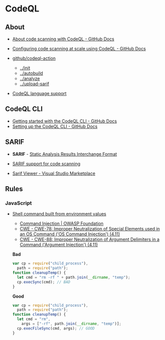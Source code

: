 # CodeQL


## About

* [About code scanning with CodeQL - GitHub Docs](https://docs.github.com/en/code-security/code-scanning/automatically-scanning-your-code-for-vulnerabilities-and-errors/about-code-scanning-with-codeql)
* [Configuring code scanning at scale using CodeQL - GitHub Docs](https://docs.github.com/en/code-security/code-scanning/automatically-scanning-your-code-for-vulnerabilities-and-errors/configuring-code-scanning-at-scale#eligible-repositories-for-codeql-default-setup)

* [github/codeql-action](https://github.com/github/codeql-action/tree/v2)
  * [../init](https://github.com/github/codeql-action/tree/v2/init)
  * [../autobuild](https://github.com/github/codeql-action/tree/v2/autobuild)
  * [../analyze](https://github.com/github/codeql-action/tree/v2/analyze)
  * [../upload-sarif](https://github.com/github/codeql-action/tree/v2/upload-sarif)

* [CodeQL language support](https://aka.ms/codeql-docs/language-support)

## CodeQL CLI

* [Getting started with the CodeQL CLI - GitHub Docs](https://docs.github.com/en/code-security/codeql-cli/getting-started-with-the-codeql-cli)
* [Setting up the CodeQL CLI - GitHub Docs](https://docs.github.com/en/code-security/codeql-cli/getting-started-with-the-codeql-cli/setting-up-the-codeql-cli)

## SARIF

* **SARIF** - [Static Analysis Results Interchange Format](http://docs.oasis-open.org/sarif/sarif/v2.0/csprd01/sarif-v2.0-csprd01.html)

* [SARIF support for code scanning](https://docs.github.com/en/code-security/code-scanning/integrating-with-code-scanning/sarif-support-for-code-scanning)

* [Sarif Viewer - Visual Studio Marketplace](https://marketplace.visualstudio.com/items?itemName=MS-SarifVSCode.sarif-viewer)


## Rules

### JavaScript

* [Shell command built from environment values](https://codeql.github.com/codeql-query-help/javascript/js-shell-command-injection-from-environment/)

  * [Command Injection | OWASP Foundation](https://owasp.org/www-community/attacks/Command_Injection)
  * [CWE - CWE-78: Improper Neutralization of Special Elements used in an OS Command ('OS Command Injection') (4.11)](https://cwe.mitre.org/data/definitions/78.html)
  * [CWE - CWE-88: Improper Neutralization of Argument Delimiters in a Command ('Argument Injection') (4.11)](https://cwe.mitre.org/data/definitions/88.html)

  **Bad**

  ```js
  var cp = require("child_process"),
    path = require("path");
  function cleanupTemp() {
    let cmd = "rm -rf " + path.join(__dirname, "temp");
    cp.execSync(cmd); // BAD
  }
  ```

  **Good**

  ```js
  var cp = require("child_process"),
    path = require("path");
  function cleanupTemp() {
    let cmd = "rm",
      args = ["-rf", path.join(__dirname, "temp")];
    cp.execFileSync(cmd, args); // GOOD
  }
  ```

